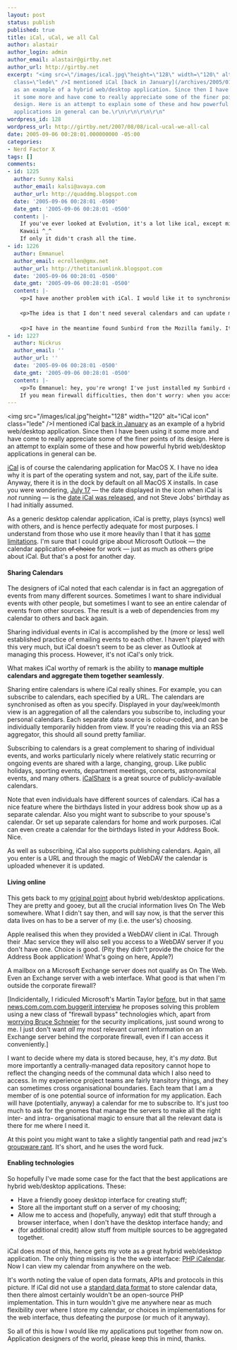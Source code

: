 ```yaml
---
layout: post
status: publish
published: true
title: iCal, uCal, we all Cal
author: alastair
author_login: admin
author_email: alastair@girtby.net
author_url: http://girtby.net
excerpt: "<img src=\"/images/ical.jpg\"height=\"128\" width=\"120\" alt=\"iCal icon\"
  class=\"lede\" />I mentioned iCal [back in January](/archives/2005/01/12/gooey-or-webby-or-both/)
  as an example of a hybrid web/desktop application. Since then I have been using
  it some more and have come to really appreciate some of the finer points of its
  design. Here is an attempt to explain some of these and how powerful hybrid web/desktop
  applications in general can be.\r\n\r\n\r\n\r\n"
wordpress_id: 128
wordpress_url: http://girtby.net/2007/08/08/ical-ucal-we-all-cal
date: 2005-09-06 00:28:01.000000000 -05:00
categories:
- Nerd Factor X
tags: []
comments:
- id: 1225
  author: Sunny Kalsi
  author_email: kalsi@avaya.com
  author_url: http://quaddmg.blogspot.com
  date: '2005-09-06 00:28:01 -0500'
  date_gmt: '2005-09-06 00:28:01 -0500'
  content: |-
    If you've ever looked at Evolution, it's a lot like ical, except missing a few features and having a few others (it works with exchange). I use it at work. It also works well with the clock applet.
    Kawaii ^_^
    If only it didn't crash all the time.
- id: 1226
  author: Emmanuel
  author_email: ecrollen@gmx.net
  author_url: http://thetitaniumlink.blogspot.com
  date: '2005-09-06 00:28:01 -0500'
  date_gmt: '2005-09-06 00:28:01 -0500'
  content: |-
    <p>I have another problem with iCal. I would like it to synchronise, i.e. two-way (not either publishing or subscribing), with a webDAV server based calendar, that has a webinterface to add events through a browser. </p>

    <p>The idea is that I don't need several calendars and can update my private calendar from work.</p>

    <p>I have in the meantime found Sunbird from the Mozilla family. It does two way synchronisation. Yet, I can not install it at work and thus still need to find a webDAV server (such as iCal Exchange) with the possibility to make entries.</p>
- id: 1227
  author: Nickrus
  author_email: ''
  author_url: ''
  date: '2005-09-06 00:28:01 -0500'
  date_gmt: '2005-09-06 00:28:01 -0500'
  content: |-
    <p>To Emmanuel: hey, you're wrong! I've just installed my Sunbird copy to my home computer and I can say: it doesn't require administrative privileges to be installed!
    If you mean firewall difficulties, then don't worry: when you access webDAV module on a server that you work with, all the interconnection goes through the standart http (80) port which is typically open in the corporate firewall.</p>
---
```

<img src="/images/ical.jpg"height="128" width="120" alt="iCal icon" class="lede" />I mentioned iCal [back in January](/archives/2005/01/12/gooey-or-webby-or-both/) as an example of a hybrid web/desktop application. Since then I have been using it some more and have come to really appreciate some of the finer points of its design. Here is an attempt to explain some of these and how powerful hybrid web/desktop applications in general can be.



<a id="more"></a><a id="more-128"></a>


[iCal][] is of course the calendaring application for MacOS X. I have no idea why it is part of the operating system and not, say, part of the iLife suite. Anyway, there it is in the dock by default on all MacOS X installs. In case you were wondering, [July 17][1] &mdash; the date displayed in the icon when iCal is *not* running &mdash; is the [date iCal was released][2], and not Steve Jobs' birthday as I had initially assumed.

As a generic desktop calendar application, iCal is pretty, plays (syncs) well with others, and is hence perfectly adequate for most purposes. I understand from those who use it more heavily than I that it has [some limitations][3]. I'm sure that I could gripe about Microsoft Outlook &mdash; the calendar application <del>of choice</del> for work &mdash; just as much as others gripe about iCal. But that's a post for another day.

#### Sharing Calendars

The designers of iCal noted that each calendar is in fact an aggregation of events from many different sources. Sometimes I want to share individual events with other people, but sometimes I want to see an entire calendar of events from other sources. The result is a web of dependencies from my calendar to others and back again.

Sharing individual events in iCal is accomplished by the (more or less) well established practice of emailing events to each other. I haven't played with this very much, but iCal doesn't seem to be as clever as Outlook at managing this process. However, it's not iCal's only trick.

What makes iCal worthy of remark is the ability to **manage multiple calendars and aggregate them together seamlessly**.

Sharing entire calendars is where iCal really shines. For example, you can subscribe to calendars, each specified by a URL. The calendars are synchronised as often as you specify. Displayed in your day/week/month view is an aggregation of all the calendars you subscribe to, including your personal calendars. Each separate data source is colour-coded, and can be individually temporarily hidden from view. If you're reading this via an RSS aggregator, this should all sound pretty familiar.

Subscribing to calendars is a great complement to sharing of individual events, and works particularly nicely where relatively static recurring or ongoing events are shared with a large, changing, group. Like public holidays, sporting events, department meetings, concerts, astronomical events, and many others. [iCalShare][4] is a great source of publicly-available calendars.

Note that even individuals have different sources of calendars. iCal has a nice feature where the birthdays listed in your address book show up as a separate calendar. Also you might want to subscribe to your spouse's calendar. Or set up separate calendars for home and work purposes. iCal can even create a calendar for the birthdays listed in your Address Book. Nice.

As well as subscribing, iCal also supports publishing calendars. Again, all you enter is a URL and through the magic of WebDAV the calendar is uploaded whenever it is updated.

#### Living online

This gets back to my [original point](/archives/2005/01/12/gooey-or-webby-or-both/) about hybrid web/desktop applications. They are pretty and gooey, but all the crucial information lives On The Web somewhere. What I didn't say then, and will say now, is that the server this data lives on has to be a server of my (i.e. the user's) choosing.

Apple realised this when they provided a WebDAV client in iCal. Through their .Mac service they will also sell you access to a WebDAV server if you don't have one. Choice is good. (Pity they didn't provide the choice for the Address Book application! What's going on here, Apple?)

A mailbox on a Microsoft Exchange server does not qualify as On The Web. Even an Exchange server with a web interface. What good is that when I'm outside the corporate firewall?

[Indicidentally, I ridiculed Microsoft's Martin Taylor [before][nihs], but in that [same news.com.com.com.buggerit interview][5] he proposes solving this problem using a new class of "firewall bypass" technologies which, apart from [worrying Bruce Schneier][6] for the security implications, just sound wrong to me. I just don't want *all* my most relevant current information on an Exchange server behind the corporate firewall, even if I can access it conveniently.]

I want to decide where my data is stored because, hey, it's *my data*. But more importantly a centrally-managed data repository cannot hope to reflect the changing needs of the communal data which I also need to access. In my experience project teams are fairly transitory things, and they can sometimes cross organisational boundaries. Each team that I am a member of is one potential source of information for my application. Each will have (potentially, anyway) a calendar for me to subscribe to. It's just too much to ask for the gnomes that manage the servers to make all the right inter- and intra- organisational magic to ensure that all the relevant data is there for me where I need it.

At this point you might want to take a slightly tangential path and read jwz's [groupware rant][7]. It's short, and he uses the word fuck.

#### Enabling technologies

So hopefully I've made some case for the fact that the best applications are hybrid web/desktop applications. These:

* Have a friendly gooey desktop interface for creating stuff;
* Store all the important stuff on a server of my choosing;
* Allow me to access and (hopefully, anyway) edit that stuff through a browser interface, when I don't have the desktop interface handy; and
* (for additional credit) allow stuff from multiple sources to be aggregated together.

iCal does most of this, hence gets my vote as a great hybrid web/desktop application. The only thing missing is the the web interface: [PHP iCalendar][8]. Now I can view my calendar from anywhere on the web.

It's worth noting the value of open data formats, APIs and protocols in this picture. If iCal did not use a [standard data format][9] to store calendar data, then there almost certainly wouldn't be an open-source PHP implementation. This in turn wouldn't give me anywhere near as much flexibility over where I store my calendar, or choices in implementations for the web interface, thus defeating the purpose (or much of it anyway).

So all of this is how I would like my applications put together from now on. Application designers of the world, please keep this in mind, thanks.

[ical]: http://www.apple.com/macosx/features/ical/
[1]: http://en.wikipedia.org/wiki/July_17
[2]: http://outtacontext.com/life/archive/000301.shtml
[3]: http://homie.dijas.com/blog/2005/03/15/ical-gripes-and-groans.html
[4]: http://www.icalshare.com/
[nihs]: /archives/2005/07/27/not-invented-here-security/
[5]: http://news.com.com/Microsofts+eye+on+open+source+-+page+3/2008-1082_3-5796496-3.html?tag=st.next
[6]: http://www.schneier.com/blog/archives/2005/07/microsoft_build.html
[7]: http://www.jwz.org/doc/groupware.html
[8]: http://phpicalendar.net/
[9]: http://www.ietf.org/rfc/rfc2445.txt
